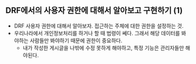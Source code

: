 ## DRF에서의 사용자 권한에 대해서 알아보고 구현하기 (1)
- DRF 사용자 권한에 대해서 알아보자. 접근하는 주체에 대한 권한을 설정하는 것.
- 우리나라에서 개인정보처리를 하거나 할 때 법령이 쎄다. 그래서 해당 데이터를 봐야하는 사람들만 봐야하기 때문에 권한이 중요하다.
  - 내가 작성한 게시글을 나밖에 수정 못하게 해야하고, 특정 기능은 관리자들만 해야된다. 

